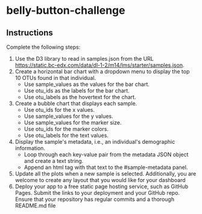 # belly-button-challenge
## Instructions
Complete the following steps:

1. Use the D3 library to read in samples.json from the URL https://static.bc-edx.com/data/dl-1-2/m14/lms/starter/samples.json.
2. Create a horizontal bar chart with a dropdown menu to display the top 10 OTUs found in that individual.
    - Use sample_values as the values for the bar chart.
    - Use otu_ids as the labels for the bar chart.
    - Use otu_labels as the hovertext for the chart.
3. Create a bubble chart that displays each sample.
    - Use otu_ids for the x values.
    - Use sample_values for the y values.
    - Use sample_values for the marker size.
    - Use otu_ids for the marker colors.
    - Use otu_labels for the text values.
4. Display the sample's metadata, i.e., an individual's demographic information.
    - Loop through each key-value pair from the metadata JSON object and create a text string.
    - Append an html tag with that text to the #sample-metadata panel.
5. Update all the plots when a new sample is selected. Additionally, you are welcome to create any layout that you would like for your dashboard
6. Deploy your app to a free static page hosting service, such as GitHub Pages. Submit the links to your deployment and your GitHub repo. Ensure that your repository has regular commits and a thorough README.md file
